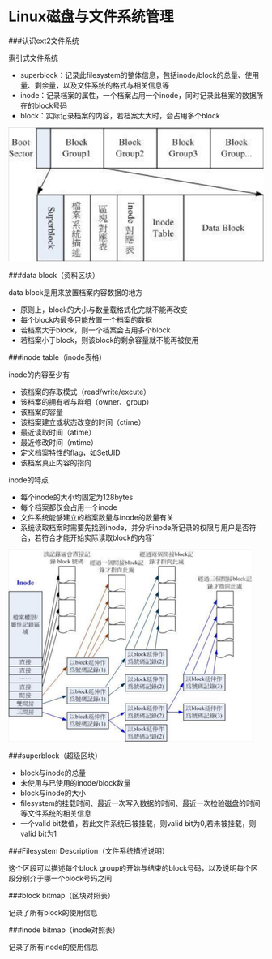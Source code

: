# Linux磁盘与文件系统管理

###认识ext2文件系统

索引式文件系统

* superblock：记录此filesystem的整体信息，包括inode/block的总量、使用量、剩余量，以及文件系统的格式与相关信息等
* inode：记录档案的属性，一个档案占用一个inode，同时记录此档案的数据所在的block号码
* block：实际记录档案的内容，若档案太大时，会占用多个block

![](选区_001.png)

###data block（资料区块）

data block是用来放置档案内容数据的地方

* 原则上，block的大小与数量载格式化完就不能再改变
* 每个block内最多只能放置一个档案的数据
* 若档案大于block，则一个档案会占用多个block
* 若档案小于block，则该block的剩余容量就不能再被使用

###inode table（inode表格）

inode的内容至少有

* 该档案的存取模式（read/write/excute）
* 该档案的拥有者与群组（owner、group）
* 该档案的容量
* 该档案建立或状态改变的时间（ctime）
* 最近读取时间（atime）
* 最近修改时间（mtime）
* 定义档案特性的flag，如SetUID
* 该档案真正内容的指向

inode的特点

* 每个inode的大小均固定为128bytes
* 每个档案都仅会占用一个inode
* 文件系统能够建立的档案数量与inode的数量有关
* 系统读取档案时需要先找到inode，并分析inode所记录的权限与用户是否符合，若符合才能开始实际读取block的内容`

![](选区_002.png)

###superblock（超级区块）

* block与inode的总量
* 未使用与已使用的inode/block数量
* block与inode的大小
* filesystem的挂载时间、最近一次写入数据的时间、最近一次检验磁盘的时间等文件系统的相关信息
* 一个valid bit数值，若此文件系统已被挂载，则valid bit为0,若未被挂载，则valid bit为1

###Filesystem Description（文件系统描述说明）

这个区段可以描述每个block group的开始与结束的block号码，以及说明每个区段分别介于哪一个block号码之间

###block bitmap（区块对照表）

记录了所有block的使用信息

###inode bitmap（inode对照表）

记录了所有inode的使用信息


